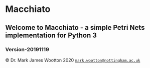 # Macchiato
## Welcome to Macchiato - a simple Petri Nets implementation for Python 3
### Version-20191119
© Dr. Mark James Wootton 2020
[`mark.wootton@nottingham.ac.uk`](mailto:mark.wootton@nottingham.ac.uk)
